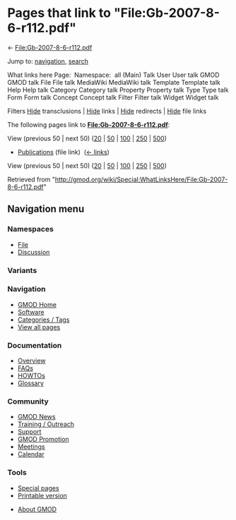<div id="mw-page-base" class="noprint">

</div>

<div id="mw-head-base" class="noprint">

</div>

<div id="content" class="mw-body" role="main">

<span id="top"></span>

<div id="mw-js-message" style="display:none;">

</div>



# <span dir="auto">Pages that link to "File:Gb-2007-8-6-r112.pdf"</span>

<div id="bodyContent">

<div id="contentSub">

←
[File:Gb-2007-8-6-r112.pdf](/wiki/File:Gb-2007-8-6-r112.pdf "File:Gb-2007-8-6-r112.pdf")

</div>

<div id="jump-to-nav" class="mw-jump">

Jump to: [navigation](#mw-navigation), [search](#p-search)

</div>

<div id="mw-content-text">

What links here Page:  Namespace:  all (Main) Talk User User talk GMOD
GMOD talk File File talk MediaWiki MediaWiki talk Template Template talk
Help Help talk Category Category talk Property Property talk Type Type
talk Form Form talk Concept Concept talk Filter Filter talk Widget
Widget talk

Filters
[Hide](/mediawiki/index.php?title=Special:WhatLinksHere/File:Gb-2007-8-6-r112.pdf&hidetrans=1 "Special:WhatLinksHere/File:Gb-2007-8-6-r112.pdf")
transclusions \|
[Hide](/mediawiki/index.php?title=Special:WhatLinksHere/File:Gb-2007-8-6-r112.pdf&hidelinks=1 "Special:WhatLinksHere/File:Gb-2007-8-6-r112.pdf")
links \|
[Hide](/mediawiki/index.php?title=Special:WhatLinksHere/File:Gb-2007-8-6-r112.pdf&hideredirs=1 "Special:WhatLinksHere/File:Gb-2007-8-6-r112.pdf")
redirects \|
[Hide](/mediawiki/index.php?title=Special:WhatLinksHere/File:Gb-2007-8-6-r112.pdf&hideimages=1 "Special:WhatLinksHere/File:Gb-2007-8-6-r112.pdf")
file links

The following pages link to
**[File:Gb-2007-8-6-r112.pdf](/wiki/File:Gb-2007-8-6-r112.pdf "File:Gb-2007-8-6-r112.pdf")**:

View (previous 50 \| next 50)
([20](/mediawiki/index.php?title=Special:WhatLinksHere/File:Gb-2007-8-6-r112.pdf&limit=20 "Special:WhatLinksHere/File:Gb-2007-8-6-r112.pdf")
\|
[50](/mediawiki/index.php?title=Special:WhatLinksHere/File:Gb-2007-8-6-r112.pdf&limit=50 "Special:WhatLinksHere/File:Gb-2007-8-6-r112.pdf")
\|
[100](/mediawiki/index.php?title=Special:WhatLinksHere/File:Gb-2007-8-6-r112.pdf&limit=100 "Special:WhatLinksHere/File:Gb-2007-8-6-r112.pdf")
\|
[250](/mediawiki/index.php?title=Special:WhatLinksHere/File:Gb-2007-8-6-r112.pdf&limit=250 "Special:WhatLinksHere/File:Gb-2007-8-6-r112.pdf")
\|
[500](/mediawiki/index.php?title=Special:WhatLinksHere/File:Gb-2007-8-6-r112.pdf&limit=500 "Special:WhatLinksHere/File:Gb-2007-8-6-r112.pdf"))

- [Publications](/wiki/Publications "Publications") (file link) ‎
  <span class="mw-whatlinkshere-tools">([←
  links](/mediawiki/index.php?title=Special:WhatLinksHere&target=Publications "Special:WhatLinksHere"))</span>

View (previous 50 \| next 50)
([20](/mediawiki/index.php?title=Special:WhatLinksHere/File:Gb-2007-8-6-r112.pdf&limit=20 "Special:WhatLinksHere/File:Gb-2007-8-6-r112.pdf")
\|
[50](/mediawiki/index.php?title=Special:WhatLinksHere/File:Gb-2007-8-6-r112.pdf&limit=50 "Special:WhatLinksHere/File:Gb-2007-8-6-r112.pdf")
\|
[100](/mediawiki/index.php?title=Special:WhatLinksHere/File:Gb-2007-8-6-r112.pdf&limit=100 "Special:WhatLinksHere/File:Gb-2007-8-6-r112.pdf")
\|
[250](/mediawiki/index.php?title=Special:WhatLinksHere/File:Gb-2007-8-6-r112.pdf&limit=250 "Special:WhatLinksHere/File:Gb-2007-8-6-r112.pdf")
\|
[500](/mediawiki/index.php?title=Special:WhatLinksHere/File:Gb-2007-8-6-r112.pdf&limit=500 "Special:WhatLinksHere/File:Gb-2007-8-6-r112.pdf"))

</div>

<div class="printfooter">

Retrieved from
"<http://gmod.org/wiki/Special:WhatLinksHere/File:Gb-2007-8-6-r112.pdf>"

</div>

<div id="catlinks" class="catlinks catlinks-allhidden">

</div>

<div class="visualClear">

</div>

</div>

</div>

<div id="mw-navigation">

## Navigation menu

<div id="mw-head">



<div id="left-navigation">

<div id="p-namespaces" class="vectorTabs" role="navigation"
aria-labelledby="p-namespaces-label">

### Namespaces

- <span id="ca-nstab-image"><a href="/wiki/File:Gb-2007-8-6-r112.pdf" accesskey="c"
  title="View the file page [c]">File</a></span>
- <span id="ca-talk"><a
  href="/mediawiki/index.php?title=File_talk:Gb-2007-8-6-r112.pdf&amp;action=edit&amp;redlink=1"
  accesskey="t"
  title="Discussion about the content page [t]">Discussion</a></span>

</div>

<div id="p-variants" class="vectorMenu emptyPortlet" role="navigation"
aria-labelledby="p-variants-label">

### 

### Variants[](#)

<div class="menu">

</div>

</div>

</div>

<div id="right-navigation">





</div>



</div>

</div>

</div>

<div id="mw-panel">

<div id="p-logo" role="banner">

<a href="/wiki/Main_Page"
style="background-image: url(http://gmod.org/images/GMOD-cogs.png);"
title="Visit the main page"></a>

</div>

<div id="p-Navigation" class="portal" role="navigation"
aria-labelledby="p-Navigation-label">

### Navigation

<div class="body">

- <span id="n-GMOD-Home">[GMOD Home](/wiki/Main_Page)</span>
- <span id="n-Software">[Software](/wiki/GMOD_Components)</span>
- <span id="n-Categories-.2F-Tags">[Categories /
  Tags](/wiki/Categories)</span>
- <span id="n-View-all-pages">[View all
  pages](/wiki/Special:AllPages)</span>

</div>

</div>

<div id="p-Documentation" class="portal" role="navigation"
aria-labelledby="p-Documentation-label">

### Documentation

<div class="body">

- <span id="n-Overview">[Overview](/wiki/Overview)</span>
- <span id="n-FAQs">[FAQs](/wiki/Category:FAQ)</span>
- <span id="n-HOWTOs">[HOWTOs](/wiki/Category:HOWTO)</span>
- <span id="n-Glossary">[Glossary](/wiki/Glossary)</span>

</div>

</div>

<div id="p-Community" class="portal" role="navigation"
aria-labelledby="p-Community-label">

### Community

<div class="body">

- <span id="n-GMOD-News">[GMOD News](/wiki/GMOD_News)</span>
- <span id="n-Training-.2F-Outreach">[Training /
  Outreach](/wiki/Training_and_Outreach)</span>
- <span id="n-Support">[Support](/wiki/Support)</span>
- <span id="n-GMOD-Promotion">[GMOD
  Promotion](/wiki/GMOD_Promotion)</span>
- <span id="n-Meetings">[Meetings](/wiki/Meetings)</span>
- <span id="n-Calendar">[Calendar](/wiki/Calendar)</span>

</div>

</div>

<div id="p-tb" class="portal" role="navigation"
aria-labelledby="p-tb-label">

### Tools

<div class="body">

- <span id="t-specialpages"><a href="/wiki/Special:SpecialPages" accesskey="q"
  title="A list of all special pages [q]">Special pages</a></span>
- <span id="t-print"><a
  href="/mediawiki/index.php?title=Special:WhatLinksHere/File:Gb-2007-8-6-r112.pdf&amp;printable=yes"
  rel="alternate" accesskey="p"
  title="Printable version of this page [p]">Printable version</a></span>

</div>

</div>

</div>

</div>

<div id="footer" role="contentinfo">

- <span id="footer-places-about">[About
  GMOD](/wiki/GMOD:About "GMOD:About")</span>

<!-- -->






</div>
